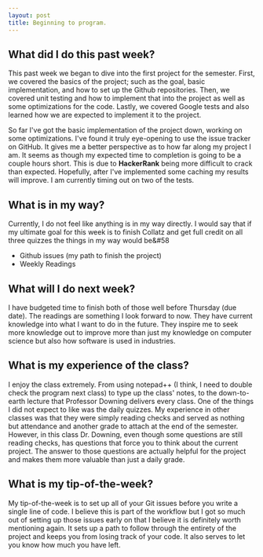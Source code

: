 ```yaml
---
layout: post
title: Beginning to program.
---
```

## What did I do this past week?
This past week we began to dive into the first project for the semester. First, we covered the basics of the project; such as the goal, basic implementation, and how to set up the Github repositories. Then, we covered unit testing and how to implement that into the project as well as some optimizations for the code. Lastly, we covered Google tests and also learned how we are expected to implement it to the project. 

So far I've got the basic implementation of the project down, working on some optimizations. I've found it truly eye-opening to use the issue tracker on GitHub. It gives me a better perspective as to how far along my project I am. It seems as though my expected time to completion is going to be a couple hours short. This is due to **HackerRank** being more difficult to crack than expected. Hopefully, after I've implemented some caching my results will improve. I am currently timing out on two of the tests. 

## What is in my way?
Currently, I do not feel like anything is in my way directly. I would say that if my ultimate goal for this week is to finish Collatz and get full credit on all three quizzes the things in my way would be&#58
* Github issues (my path to finish the project)
* Weekly Readings

## What will I do next week?
I have budgeted time to finish both of those well before Thursday (due date). The readings are something I look forward to now. They have current knowledge into what I want to do in the future. They inspire me to seek more knowledge out to improve more than just my knowledge on computer science but also how software is used in industries.

## What is my experience of the class?
I enjoy the class extremely. From using notepad++ (I think, I need to double check the program next class) to type up the class' notes, to the down-to-earth lecture that Professor Downing delivers every class. One of the things I  did not expect to like was the daily quizzes. My experience in other classes was that they were simply reading checks and served as nothing but attendance and another grade to attach at the end of the semester. However, in this class Dr. Downing, even though some questions are still reading checks, has questions that force you to think about the current project. The answer to those questions are actually helpful for the project and makes them more valuable than just a daily grade.

## What is my tip-of-the-week?
My tip-of-the-week is to set up all of your Git issues before you write a single line of code. I believe this is part of the workflow but I got so much out of setting up those issues early on that I believe it is definitely worth mentioning again. It sets up a path to follow through the entirety of the project and keeps you from losing track of your code. It also serves to let you know how much you have left. 